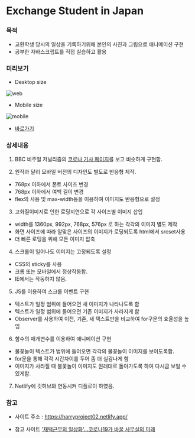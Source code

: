 # Exchange Student in Japan

### 목적
 - 교환학생 당시의 일상을 기록하기위해 본인의 사진과 그림으로 애니메이션 구현
 - 공부한 자바스크립트를 직접 실습하고 활용

### 미리보기
- Desktop size

![web](https://user-images.githubusercontent.com/71266602/102006763-f289ae80-3d66-11eb-8a98-4917885ebe5c.gif)


- Mobile size

![mobile](https://user-images.githubusercontent.com/71266602/102006756-e7cf1980-3d66-11eb-9b54-1c3f093a2384.gif)

- [바로가기](https://harryproject02.netlify.app/)

### 상세내용
1. BBC 비주얼 저널리즘의 [코로나 기사 페이지](https://www.bbc.com/korean/resources/idt-48d3c9a7-4063-4289-9726-611b5ea9d7b5)를 보고 비슷하게 구현함.


2. 원작과 달리 모바일 버전의 디자인도 별도로 반응형 제작.
 - 768px 이하에서 폰트 사이즈 변경
 - 768px 이하에서 여백 길이 변경
 - flex의 사용 및 max-width등을 이용하여 이미지도 반응형으로 설정


3. 고화질이미지로 인한 로딩지연으로 각 사이즈별 이미지 삽입
 - width를 1360px, 992px, 768px, 576px 로 하는 각각의 이미지 별도 제작 
 - 화면 사이즈에 따라 알맞은 사이즈의 이미지가 로딩되도록 html에서 srcset사용
 - 더 빠른 로딩을 위해 모든 이미지 압축


4. 스크롤이 일어나도 이미지는 고정되도록 설정
 - CSS의 sticky를 사용
 - 크롬 또는 모바일에서 정상작동함.
 - IE에서는 작동하지 않음.


5. JS를 이용하여 스크롤 이벤트 구현
 - 텍스트가 일정 범위에 들어오면 새 이미지가 나타나도록 함
 - 텍스트가 일정 범위에 들어오면 기존 이미지가 사라지게 함
 - Observer를 사용하여 이전, 기존, 새 텍스트만을 비교하여 for구문의 효율성을 높임


6. 함수의 매개변수를 이용하여 애니메이션 구현
 - 불꽃놀이 텍스트가 범위에 들어오면 각각의 불꽃놀이 이미지를 보이도록함.
 - for문을 통해 각각 시간차이를 두어 좀 더 실감나게 함
 - 이미지가 사라질 때 불꽃놀이 이미지도 원래대로 돌아가도록 하여 다시금 보일 수 있게함.


7. Netlify에 깃허브와 연동시켜 디플로이 하였음.


### 참고
 - 사이트 주소 : https://harryproject02.netlify.app/

 - 참고 사이트 ['재택근무의 일상화'...코로나19가 바꿀 사무실의 미래](https://www.bbc.com/korean/resources/idt-48d3c9a7-4063-4289-9726-611b5ea9d7b5)
